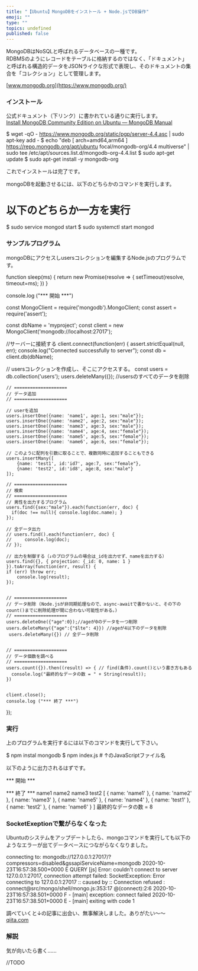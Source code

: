 ```yaml
---
title: "【Ubuntu】MongoDBをインストール + Node.jsでDB操作"
emoji: ""
type: ""
topics: undefined
published: false
---
```


MongoDBはNoSQLと呼ばれるデータベースの一種です。  
RDBMSのようにレコードをテーブルに格納するのではなく、「ドキュメント」と呼ばれる構造的データをJSONライクな形式で表現し、そのドキュメントの集合を「コレクション」として管理します。

  
[www.mongodb.org](https://www.mongodb.org/)

### インストール

公式ドキュメント（下リンク）に書かれている通りに実行します。  
[Install MongoDB Community Edition on Ubuntu — MongoDB Manual](https://docs.mongodb.com/manual/tutorial/install-mongodb-on-ubuntu/)

$ wget -qO - https://www.mongodb.org/static/pgp/server-4.4.asc | sudo apt-key add -
$ echo "deb [ arch=amd64,arm64 ] https://repo.mongodb.org/apt/ubuntu focal/mongodb-org/4.4 multiverse" | sudo tee /etc/apt/sources.list.d/mongodb-org-4.4.list
$ sudo apt-get update
$ sudo apt-get install -y mongodb-org

これでインストールは完了です。

mongoDBを起動させるには、以下のどちらかのコマンドを実行します。

# 以下のどちらか一方を実行
$ sudo service mongod start 
$ sudo systemctl start mongod

### サンプルプログラム

mongoDBにアクセスしusersコレクションを編集するNode.jsのプログラムです。

function sleep(ms) {
  return new Promise(resolve => { setTimeout(resolve, timeout=ms); })
}


console.log ("*** 開始 ***")

const MongoClient = require('mongodb').MongoClient;
const assert = require('assert');

const dbName = 'myproject';
const client = new MongoClient('mongodb://localhost:27017');

//サーバーに接続する 
client.connect(function(err) {
  assert.strictEqual(null, err);
  console.log("Connected successfully to server");
  const db = client.db(dbName);

   // usersコレクションを作成し、そこにアクセスする。
   const users = db.collection('users');
   users.deleteMany({}); //usersのすべてのデータを削除

    // ====================
    // データ追加
    // ====================
    
    // userを追加
    users.insertOne({name: 'name1', age:1, sex:"male"});
    users.insertOne({name: 'name2', age:2, sex:"male"});
    users.insertOne({name: 'name3', age:3, sex:"male"});
    users.insertOne({name: 'name4', age:4, sex:"female"});
    users.insertOne({name: 'name5', age:5, sex:"female"});
    users.insertOne({name: 'name6', age:6, sex:"female"});

    // このように配列を引数に取ることで、複数同時に追加することもできる
    users.insertMany([
        {name: 'test1', id:'id7', age:7, sex:"female"},
        {name: 'test2', id:'id8', age:8, sex:"male"}
    ]);

    // ====================
    // 検索
    // ====================
    // 男性を出力するプログラム
	users.find({sex:"male"}).each(function(err, doc) {
	  if(doc !== null){ console.log(doc.name); }
    });
		
    // 全データ出力
    // users.find().each(function(err, doc) {
    //     console.log(doc);
    // });

    // 出力を制御する（↓のプログラムの場合は_idを出力せず、nameを出力する）
    users.find({}, { projection: {_id: 0, name: 1 } }).toArray(function(err, result) {
    if (err) throw err;
        console.log(result);
    });
    

    // ====================
    // データ削除 (Node.jsが非同期処理なので、async-awaitで書かないと、その下のcount()までに削除処理が間に合わない可能性がある。)
    // ====================
    users.deleteOne({"age":0});//ageが0のデータを一つ削除
    users.deleteMany({"age":{"$lte": 4}}) //ageが4以下のデータを削除
     users.deleteMany({}) // 全データ削除


    // ====================
    // データ個数を調べる 
    // ====================
    users.count({}).then((result) => { // find(条件).count()という書き方もある
      console.log("最終的なデータの数 = " + String(result));
    })


    client.close();
    console.log ("*** 終了 ***")
});

### 実行

上のプログラムを実行するには以下のコマンドを実行して下さい。

$ npm instal mongodb
$ npm index.js # ↑のJavaScriptファイル名

以下のように出力されるはずです。

*** 開始 ***

*** 終了 ***
name1
name2
name3
test2
[ { name: 'name1' },
  { name: 'name2' },
  { name: 'name3' },
  { name: 'name5' },
  { name: 'name4' },
  { name: 'test1' },
  { name: 'test2' },
  { name: 'name6' } ]
最終的なデータの数 = 8

### SocketExeptionで繋がらなくなった

Ubuntuのシステムをアップデートしたら、mongoコマンドを実行しても以下のようなエラーが出てデータベースにつながらなくなりました。

connecting to: mongodb://127.0.0.1:27017/?compressors=disabled&gssapiServiceName=mongodb
2020-10-23T16:57:38.500+0000 E  QUERY    [js] Error: couldn't connect to server 127.0.0.1:27017, connection attempt failed: SocketException: Error connecting to 127.0.0.1:27017 :: caused by :: Connection refused :
connect@src/mongo/shell/mongo.js:353:17
@(connect):2:6
2020-10-23T16:57:38.501+0000 F  -        [main] exception: connect failed
2020-10-23T16:57:38.501+0000 E  -        [main] exiting with code 1

  
調べていくと↓の記事に出会い、無事解決しました。ありがたい〜〜  
[qiita.com](https://qiita.com/sirius1000/items/e4dc31bb3ce186cfe9d8)  

### 解説

気が向いたら書く......

//TODO  